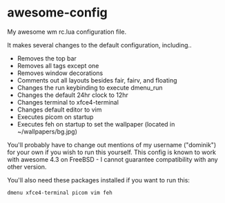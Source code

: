 # awesome-config
My awesome wm rc.lua configuration file.

It makes several changes to the default configuration, including..

* Removes the top bar
* Removes all tags except one
* Removes window decorations
* Comments out all layouts besides fair, fairv, and floating
* Changes the run keybinding to execute dmenu_run
* Changes the default 24hr clock to 12hr
* Changes terminal to xfce4-terminal
* Changes default editor to vim
* Executes picom on startup
* Executes feh on startup to set the wallpaper (located in ~/wallpapers/bg.jpg)

You'll probably have to change out mentions of my username ("dominik") for your own if you wish to run this yourself.
This config is known to work with awesome 4.3 on FreeBSD - I cannot guarantee compatibility with any other version.

You'll also need these packages installed if you want to run this:
```
dmenu xfce4-terminal picom vim feh
```
